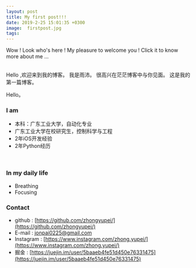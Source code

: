 ```yaml
---
layout: post
title: My first post!!!
date: 2019-2-25 15:01:35 +0300
image:  firstpost.jpg
tags:    
---
```

Wow !
Look who's here !
My pleasure to welcome you !
Click it to know more about me ...
&nbsp;&nbsp;&nbsp;&nbsp;&nbsp;&nbsp;&nbsp;&nbsp;&nbsp;&nbsp;&nbsp;&nbsp;&nbsp;&nbsp;&nbsp;&nbsp;&nbsp;&nbsp;&nbsp;&nbsp;&nbsp;&nbsp;&nbsp;&nbsp;&nbsp;&nbsp;&nbsp;&nbsp;&nbsp;&nbsp;&nbsp;&nbsp;&nbsp;&nbsp;&nbsp;&nbsp;&nbsp;&nbsp;&nbsp;&nbsp;&nbsp;&nbsp;&nbsp;&nbsp;&nbsp;&nbsp;&nbsp;&nbsp;&nbsp;&nbsp;&nbsp;&nbsp;&nbsp;&nbsp;&nbsp;&nbsp;&nbsp;&nbsp;&nbsp;&nbsp;&nbsp;&nbsp;&nbsp;&nbsp;&nbsp;
&nbsp;&nbsp;&nbsp;&nbsp;&nbsp;&nbsp;&nbsp;&nbsp;&nbsp;&nbsp;&nbsp;&nbsp;&nbsp;
&nbsp;&nbsp;&nbsp;&nbsp;&nbsp;&nbsp;&nbsp;&nbsp;&nbsp;&nbsp;&nbsp;&nbsp;&nbsp;
&nbsp;&nbsp;&nbsp;&nbsp;&nbsp;&nbsp;&nbsp;&nbsp;&nbsp;&nbsp;&nbsp;&nbsp;&nbsp;
&nbsp;&nbsp;&nbsp;&nbsp;&nbsp;&nbsp;&nbsp;&nbsp;&nbsp;&nbsp;&nbsp;&nbsp;&nbsp;
&nbsp;&nbsp;&nbsp;&nbsp;&nbsp;&nbsp;&nbsp;&nbsp;&nbsp;&nbsp;&nbsp;&nbsp;&nbsp;
&nbsp;&nbsp;&nbsp;&nbsp;&nbsp;&nbsp;&nbsp;&nbsp;&nbsp;&nbsp;&nbsp;&nbsp;&nbsp;
&nbsp;&nbsp;&nbsp;&nbsp;&nbsp;&nbsp;&nbsp;&nbsp;&nbsp;&nbsp;&nbsp;&nbsp;&nbsp;



<!--more-->
Hello ,欢迎来到我的博客。
我是雨沛。
很高兴在茫茫博客中与你见面。
这是我的第一篇博客。

Hello。

### I am

* 本科：广东工业大学，自动化专业
* 广东工业大学在校研究生，控制科学与工程
* 2年iOS开发经验
* 2年Python经历

<br>

### In my daily life

* Breathing
* Focusing

### Contact

* github : [https://github.com/zhongyupei/](https://github.com/zhongyupei/)
* E-mail : [jonpai0225@gmail.com](jonpai0225@gmail.com)
* Instagram : [https://www.instagram.com/zhong.yupei/](https://www.instagram.com/zhong.yupei/)
* 掘金 : [https://juejin.im/user/5baaeb4fe51d450e76331475](https://juejin.im/user/5baaeb4fe51d450e76331475)
